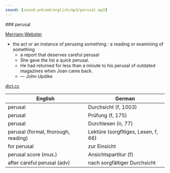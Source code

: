 ```yaml
---
sound: [sound:ankimd/english/mp3/perusal.mp3]
---
```


\### perusal

[Merriam-Webster](https://www.merriam-webster.com/dictionary/perusal)

- the act or an instance of perusing something : a reading or examining of something
    - a report that deserves careful perusal
    - She gave the list a quick perusal.
    - He had returned for less than a minute to his perusal of outdated magazines when Joan came back.
    - — John Updike

[dict.cc](https://www.dict.cc/perusal)

| English        | German       |
| -------------- | ------------ |
| perusal | Durchsicht (f, 1003) |
| perusal | Prüfung (f, 175) |
| perusal | Durchlesen (n, 77) |
| perusal (formal, thorough, reading) | Lektüre (sorgfltiges, Lesen, f, 66) |
| for perusal | zur Einsicht |
| perusal score (mus.) | Ansichtspartitur (f) |
| after careful perusal (adv) | nach sorgfältiger Durchsicht |
